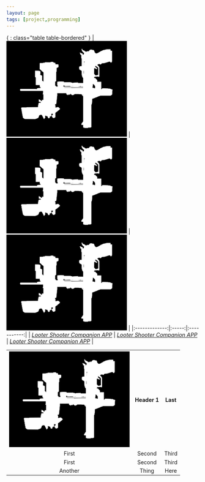 ```yaml
---
layout: page
tags: [project,programming]
---
```


{ : class="table table-bordered" }
| ![BL3ICON.PNG](assets/img/lad/BL3ICON.png)         | ![BL3ICON.PNG](assets/img/lad/BL3ICON.png) | ![BL3ICON.PNG](assets/img/lad/BL3ICON.png) |
|:-------------:|:-----:|:-----------:|
| [*Looter Shooter Companion APP*](https://hoodstrats.github.io/LADReleases) |  [*Looter Shooter Companion APP*](https://hoodstrats.github.io/LADReleases) | [*Looter Shooter Companion APP*](https://hoodstrats.github.io/LADReleases) |




<table>
  <tr>
    <th><a href="https://hoodstrats.github.io/LADReleases">
  <img alt="LADReleases" src="assets/img/lad/BL3ICON.png">
</a></th>
    <th>Header 1</th>
    <th>Last</th>
  </tr>
<tr style="background-color:282828" align=center>
    <td>First</td>
    <td>Second</td>
    <td>Third</td>
  </tr>
  <tr style="background-color:282828" align=center>
    <td>First</td>
    <td>Second</td>
    <td>Third</td>
  </tr>
  <tr style="background-color:282828" align=center>
    <td>Another</td>
    <td>Thing</td>
    <td>Here</td>
  </tr>
</table>




